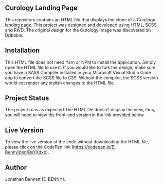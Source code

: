 ## Curology Landing Page
This repository contains an HTML file that displays the clone of a Curology landing page. This project was designed and developed using HTML, SCSS and RWD. The original design for the Curology image was discovered on Dribbble.

## Installation
This HTML file does not need Yarn or NPM to install the application. Simply open the HTML file to use it. If you would like to fork the design, make sure you have a SASS Compiler installed in your Microsoft Visual Studio Code app to convert the SCSS file to CSS. Without the compiler, the SCSS version would not render any stylish changes to the HTML file.

## Project Status
The project runs as expected.The HTML file doesn't display the view, thus, you will need to view the front-end version in the link provided below.

## Live Version
To view the live version of the code without downloading the HTML file, please click on the CodePen link (https://codepen.io/E-Benny/pen/BaYXdxb).

## Author
Jonathan Bennett (E-BENNY).
